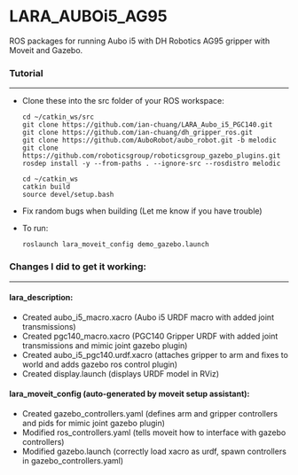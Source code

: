 # LARA_AUBOi5_AG95

ROS packages for running Aubo i5 with DH Robotics AG95 gripper with Moveit and Gazebo.

### Tutorial
---

* Clone these into the src folder of your ROS workspace:

  ```
  cd ~/catkin_ws/src
  git clone https://github.com/ian-chuang/LARA_Aubo_i5_PGC140.git
  git clone https://github.com/ian-chuang/dh_gripper_ros.git
  git clone https://github.com/AuboRobot/aubo_robot.git -b melodic
  git clone https://github.com/roboticsgroup/roboticsgroup_gazebo_plugins.git
  rosdep install -y --from-paths . --ignore-src --rosdistro melodic
  
  cd ~/catkin_ws
  catkin build
  source devel/setup.bash
  ```
  
* Fix random bugs when building (Let me know if you have trouble)

* To run:

  ```
  roslaunch lara_moveit_config demo_gazebo.launch
  ```
  
### Changes I did to get it working:
---
#### lara_description:
* Created aubo_i5_macro.xacro (Aubo i5 URDF macro with added joint transmissions)
* Created pgc140_macro.xacro (PGC140 Gripper URDF with added joint transmissions and mimic joint gazebo plugin)
* Created aubo_i5_pgc140.urdf.xacro (attaches gripper to arm and fixes to world and adds gazebo ros control plugin)
* Created display.launch (displays URDF model in RViz)

#### lara_moveit_config (auto-generated by moveit setup assistant):
* Created gazebo_controllers.yaml (defines arm and gripper controllers and pids for mimic joint gazebo plugin)
* Modified ros_controllers.yaml (tells moveit how to interface with gazebo controllers)
* Modified gazebo.launch (correctly load xacro as urdf, spawn controllers in gazebo_controllers.yaml)
